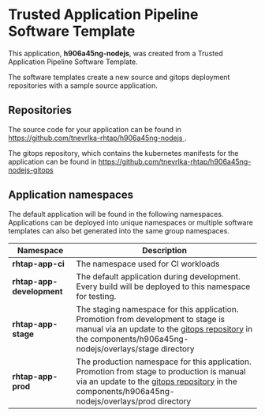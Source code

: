 # Trusted Application Pipeline Software Template

This application, **h906a45ng-nodejs**, was created from a Trusted Application Pipeline Software Template.

The software templates create a new source and gitops deployment repositories with a sample source application. 

## Repositories

The source code for your application can be found in [https://github.com/tnevrlka-rhtap/h906a45ng-nodejs ](https://github.com/tnevrlka-rhtap/h906a45ng-nodejs ).
 
The gitops repository, which contains the kubernetes manifests for the application can be found in 
[https://github.com/tnevrlka-rhtap/h906a45ng-nodejs-gitops ](https://github.com/tnevrlka-rhtap/h906a45ng-nodejs-gitops ) 

## Application namespaces 

The default application will be found in the following namespaces. Applications can be deployed into unique namespaces or multiple software templates can also bet generated into the same group namespaces.  

|  Namespace   |  Description   |  
| -------- | -------- |
| **rhtap-app-ci** | The namespace used for CI workloads |
| **rhtap-app-development** | The default application during development. Every build will be deployed to this namespace for testing. |
| **rhtap-app-stage** | The staging namespace for this application. Promotion from development to stage is manual via an update to the [gitops repository](https://github.com/tnevrlka-rhtap/h906a45ng-nodejs-gitops ) in the components/h906a45ng-nodejs/overlays/stage directory |
| **rhtap-app-prod** | The production namespace for this application. Promotion from stage to production is manual via an update to the [gitops repository](https://github.com/tnevrlka-rhtap/h906a45ng-nodejs-gitops ) in the components/h906a45ng-nodejs/overlays/prod directory |